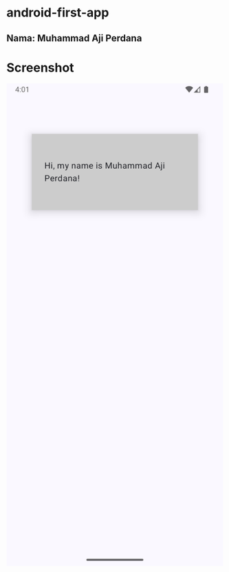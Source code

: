 # android-first-app
## Nama: Muhammad Aji Perdana

# Screenshot
<img src="https://github.com/ajiperdana/android-first-app/blob/master/Screenshot_20250429_000122.png?raw=true" alt="App Screenshot" width="700"/>
